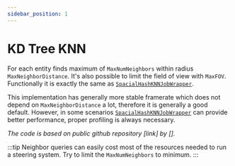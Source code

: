 ```yaml
---
sidebar_position: 1
---
```


# KD Tree KNN

For each entity finds maximum of `MaxNumNeighbors` within radius `MaxNeighborDistance`. It's also possible to limit the field of view with `MaxFOV`. Functionally it is exactly the same as [`SpacialHashKNNJobWrapper`](/docs/documentation-defaults/queries/neighbor-queries/spacial-hash-knn). 

This implementation has generally more stable framerate which does not depend on `MaxNeighborDistance` a lot, therefore it is generally a good default. However, in some scenarios [`SpacialHashKNNJobWrapper`](/docs/documentation-defaults/queries/neighbor-queries/spacial-hash-knn) can provide better performance, proper profiling is always necessary.

*The code is based on public github repository [link] by [].*

:::tip
Neighbor queries can easily cost most of the resources needed to run a steering system. Try to limit the `MaxNumNeighbors` to minimum. 
:::

